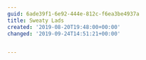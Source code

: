 ```yaml
---
guid: 6ade39f1-6e92-444e-812c-f6ea3be4937a
title: Sweaty Lads
created: '2019-08-20T19:48:00+00:00'
changed: '2019-09-24T14:51:21+00:00'


---
```


